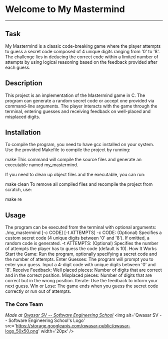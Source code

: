 # Welcome to My Mastermind
***

## Task
My Mastermind is a classic code-breaking game where the player attempts to guess a secret code composed of 4 unique digits ranging from '0' to '8'. The challenge lies in deducing the correct code within a limited number of attempts by using logical reasoning based on the feedback provided after each guess.

## Description
This project is an implementation of the Mastermind game in C. The program can generate a random secret code or accept one provided via command-line arguments. The player interacts with the game through the terminal, entering guesses and receiving feedback on well-placed and misplaced digits.

## Installation
To compile the program, you need to have gcc installed on your system. Use the provided Makefile to compile the project by running:

make
This command will compile the source files and generate an executable named my_mastermind.

If you need to clean up object files and the executable, you can run:

make clean
To remove all compiled files and recompile the project from scratch, use:

make re

## Usage
The program can be executed from the terminal with optional arguments:
./my_mastermind [-c CODE] [-t ATTEMPTS]
-c CODE: (Optional) Specifies a custom secret code (4 unique digits between '0' and '8'). If omitted, a random code is generated.
-t ATTEMPTS: (Optional) Specifies the number of attempts the player has to guess the code (default is 10).
How It Works
Start the Game: Run the program, optionally specifying a secret code and the number of attempts.
Enter Guesses: The program will prompt you to enter your guess. Input a 4-digit code with unique digits between '0' and '8'.
Receive Feedback:
Well placed pieces: Number of digits that are correct and in the correct position.
Misplaced pieces: Number of digits that are correct but in the wrong position.
Iterate: Use the feedback to inform your next guess.
Win or Lose: The game ends when you guess the secret code correctly or run out of attempts.

### The Core Team


<span><i>Made at <a href='https://qwasar.io'>Qwasar SV -- Software Engineering School</a></i></span>
<span><img alt='Qwasar SV -- Software Engineering School's Logo' src='https://storage.googleapis.com/qwasar-public/qwasar-logo_50x50.png' width='20px' /></span>
